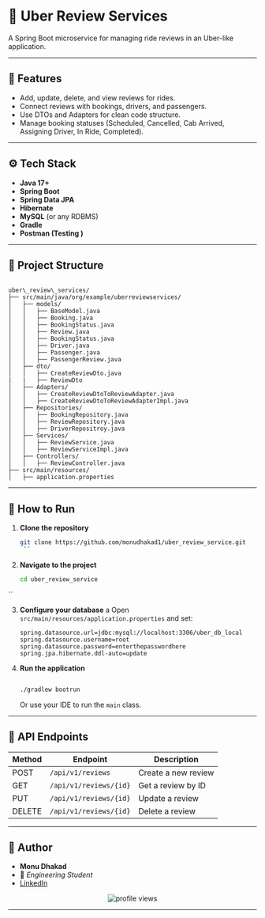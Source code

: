# 🚖 Uber Review Services

A Spring Boot microservice for managing ride reviews in an Uber-like application.

---

## 📌 Features

- Add, update, delete, and view reviews for rides.
- Connect reviews with bookings, drivers, and passengers.
- Use DTOs and Adapters for clean code structure.
- Manage booking statuses (Scheduled, Cancelled, Cab Arrived, Assigning Driver, In Ride, Completed).

---

## ⚙️ Tech Stack

- **Java 17+**
- **Spring Boot**
- **Spring Data JPA**
- **Hibernate**
- **MySQL** (or any RDBMS)
- **Gradle**
- **Postman (Testing )**

---

## 📁 Project Structure

```

uber\_review\_services/
├── src/main/java/org/example/uberreviewservices/
│   ├── models/
│   │   ├── BaseModel.java
│   │   ├── Booking.java
│   │   ├── BookingStatus.java
│   │   ├── Review.java
│   │   ├── BookingStatus.java
│   │   ├── Driver.java
│   │   ├── Passenger.java
│   │   ├── PassengerReview.java
│   ├── dto/
│   │   ├── CreateReviewDto.java
|   |   ├── ReviewDto
│   ├── Adapters/
│   │   ├── CreateReviewDtoToReviewAdapter.java
│   │   ├── CreateReviewDtoToReviewAdapterImpl.java
│   ├── Repositories/
│   │   ├── BookingRepository.java
│   │   ├── ReviewRepository.java
│   │   ├── DriverRepositroy.java
│   ├── Services/
│   │   ├── ReviewService.java
│   │   ├── ReviewServiceImpl.java
│   ├── Controllers/
│   │   ├── ReviewController.java
├── src/main/resources/
│   ├── application.properties

````

---

## 🚀 How to Run

1. **Clone the repository**
   ```bash
   git clone https://github.com/monudhakad1/uber_review_service.git
    ``

2. **Navigate to the project**
   ```bash
   cd uber_review_service
``


3. **Configure your database**
a
   Open `src/main/resources/application.properties` and set:

   ```properties
   spring.datasource.url=jdbc:mysql://localhost:3306/uber_db_local
   spring.datasource.username=root
   spring.datasource.password=enterthepasswordhere
   spring.jpa.hibernate.ddl-auto=update
   ````

4. **Run the application**

   ```bash

   ./gradlew bootrun

   ````

   Or use your IDE to run the `main` class.

---

## 📡 API Endpoints

| Method | Endpoint            | Description         |
| ------ | ------------------- | ------------------- |
| POST   | `/api/v1/reviews`      | Create a new review |
| GET    | `/api/v1/reviews/{id}` | Get a review by ID  |
| PUT    | `/api/v1/reviews/{id}` | Update a review     |
| DELETE | `/api/v1/reviews/{id}` | Delete a review     |

---

## 👤 Author

* **Monu Dhakad**
* 📌 *Engineering Student*
* [LinkedIn](https://www.linkedin.com/in/monu-dhakad-42b525276/)
<p align="center">
  <img src="https://komarev.com/ghpvc/?username=Monudhakad1&label=Profile%20views&color=0e75b6&style=flat" alt="profile views" />
</p>

---


